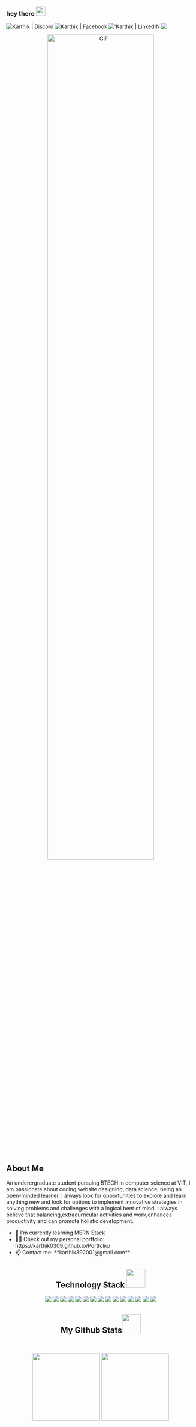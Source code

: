 ### hey there <img src="https://media.giphy.com/media/hvRJCLFzcasrR4ia7z/giphy.gif" width="25px">
<a href="https://www.instagram.com/karthikbelida/">
  <img align="left" alt="Karthik | Discord"  src="https://img.shields.io/badge/Facebook-1877F2?style=for-the-badge&logo=facebook&logoColor=white" />
</a>
<a href="https://www.instagram.com/karthikbelida/">
  <img align="left" alt="Karthik  | Facebook" src="https://img.shields.io/badge/Instagram-E4405F?style=for-the-badge&logo=instagram&logoColor=white"  />
</a>
<a href="https://www.linkedin.com/in/karthik-belida-5812a61b0/">
  <img align="left" alt="'Karthik | LinkedIN"  src="https://img.shields.io/badge/LinkedIn-0077B5?style=for-the-badge&logo=linkedin&logoColor=white" />
</a>

![](https://visitor-badge.glitch.me/badge?page_id=karthik0309)


<div align="center">
<img src="https://camo.githubusercontent.com/1c599fd918f649ead173975ee0cb6ce72c47d2765e2813f608f7282a74407e26/68747470733a2f2f6d656469612e67697068792e636f6d2f6d656469612f38333648694a633770677a7938694e58436e2f67697068792e676966"  align="center" width="75%" height = "75%" alt="GIF"/>
</div>


<br><br>

## About Me

An underergraduate student pursuing BTECH in computer science at VIT, I am passionate about coding,website designing, data science, being an open-minded learner, I always look for opportunities to explore and learn anything new and look for options to implement innovative strategies in solving problems and challenges with a logical bent of mind. I always believe that balancing,extracurricular activities and work,enhances productivity and can promote holistic development.


<ul>
  <li>🌱  I'm currently learning MERN Stack</li>

  <li>👨‍💻  Check out my personal portfolio: https://karthik0309.github.io/Portfolio/</li>

  <li>📫  Contact me: **karthik392001@gmail.com**</li>
</ul>
<h2 align="center">Technology Stack <img src="https://github.com/ritik307/ritik307/blob/main/images/laptop.gif" width="50"></h2>

<p align="center">
 <img src="https://img.shields.io/badge/C-00599C?style=flat-square&logo=c&logoColor=white"/>
<img src="https://img.shields.io/badge/-java-E34A86?style=flat-square&logo=java"/>
<img src="https://img.shields.io/badge/-C++-00599C?style=flat-square&logo=c"/>
<img src="https://img.shields.io/badge/-HTML5-E34F26?style=flat-square&logo=html5&logoColor=white"/>
<img src="https://img.shields.io/badge/-CSS3-1572B6?style=flat-square&logo=css3"/>
<img src="https://img.shields.io/badge/-Bootstrap-563D7C?style=flat-square&logo=bootstrap"/>
<img src="https://img.shields.io/badge/-Heroku-430098?style=flat-square&logo=heroku"/>
<img src="https://img.shields.io/badge/-JavaScript-black?style=flat-square&logo=javascript"/>
<img src="https://img.shields.io/badge/-Nodejs-black?style=flat-square&logo=Node.js"/>
<img src="https://img.shields.io/badge/-React-black?style=flat-square&logo=react"/>
<img src="https://img.shields.io/badge/-MongoDB-black?style=flat-square&logo=mongodb"/>
<img src="https://img.shields.io/badge/-MySQL-black?style=flat-square&logo=mysql"/>
<img src="https://img.shields.io/badge/-Git-black?style=flat-square&logo=git"/>
<img src="https://img.shields.io/badge/-GitHub-black?style=flat-square&logo=github"/>
<img src="https://img.shields.io/badge/-Django-052D20?style=flat-square&logo=django"/>

</p>
  

<h2 align="center">
  My Github Stats<img src="https://media.giphy.com/media/VgCDAzcKvsR6OM0uWg/giphy.gif" width="50">
</h2>
 
<br>

<p align = "center">
  <img height="180em" src = "https://github-readme-stats-eight-theta.vercel.app/api?username=karthik0309&show_icons=true&theme=algolia&include_all_commits=true&count_private=true">
  <img height="180em" src="https://github-readme-stats-eight-theta.vercel.app/api/top-langs/?username=karthik0309&layout=compact&langs_count=7&theme=algolia">
</p>

  
<!---
karthik0309/karthik0309 is a ✨ special ✨ repository because its `README.md` (this file) appears on your GitHub profile.
You can click the Preview link to take a look at your changes.
--->
